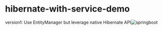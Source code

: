 # hibernate-with-service-demo

version1: Use EntityManager but leverage native Hibernate API![springboot](https://user-images.githubusercontent.com/49940343/124383198-a8195080-dcfd-11eb-9e34-c1bdf1f7c231.jpg)

